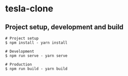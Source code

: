 # tesla-clone

## Project setup, development and build

```
# Project setup
$ npm install - yarn install

# Development
$ npm run serve - yarn serve

# Production
$ npm run build - yarn build

```
